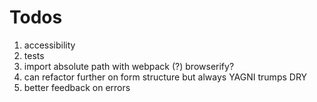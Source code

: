# Todos

1. accessibility
2. tests
3. import absolute path with webpack (?) browserify?
4. can refactor further on form structure but always YAGNI trumps DRY 
5. better feedback on errors